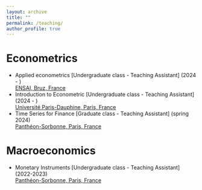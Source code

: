 ```yaml
---
layout: archive
title: ""
permalink: /teaching/
author_profile: true
---
```


Econometrics
======
* Applied econometrics [Undergraduate class - Teaching Assistant] (2024 - )\
  [ENSAI, Bruz, France](https://ensai.fr/cpt_matiere/econometrie-appliquee/)
* Introduction to Econometric [Undergraduate class - Teaching Assistant] (2024 - )\
  [Université Paris-Dauphine, Paris, France](https://dauphine.psl.eu/)
 * Time Series for Finance [Graduate class - Teaching Assistant] (spring 2024)\
   [Panthéon-Sorbonne, Paris, France](https://www.pantheonsorbonne.fr/)
    
Macroeconomics
======
* Monetary Instruments [Undergraduate class - Teaching Assistant] (2022-2023)\
   [Panthéon-Sorbonne, Paris, France](https://www.pantheonsorbonne.fr/)
